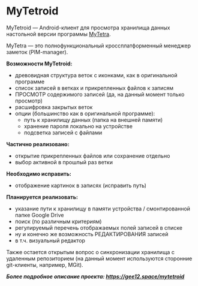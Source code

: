 # MyTetroid

MyTetroid — Android-клиент для просмотра хранилища данных настольной версии программы [MyTetra](https://github.com/xintrea/mytetra_dev).

MyTetra — это полнофункциональный кроссплатформенный менеджер заметок (PIM-manager).

**Возможности MyTetroid:**
* древовидная структура веток с иконками, как в оригинальной программе
* список записей в ветках и прикрепленных файлов к записям
* ПРОСМОТР содержимого записей (да, на данный момент только просмотр)
* расшифровка закрытых веток
* опции (большинство как в оригинальной программе):
    * путь к хранилищу данных (папка на внешней памяти)
    * хранение пароля локально на устройстве
    * подсветка записей с файлами

**Частично реализовано:**
* открытие прикрепленных файлов или сохранение отдельно
* выбор активной в прошлый раз ветки

**Необходимо исправить:**
* отображение картинок в записях (исправить путь)

**Планируется реализовать:**
* указание пути к хранилищу в памяти устройства / смонтированной папке Google Drive
* поиск (по различным критериям)
* регулируемый перечень отображаемых полей записей в списке
* ну и конечно же возможность РЕДАКТИРОВАНИЯ записей
* в т.ч. визуальный редактор

Также остается открытым вопрос о синхронизации хранилища с удаленным репозиторием (на данный момент используются сторонние git-клиенты, например, MGit).

***Более подробное описание проекта: https://gee12.space/mytetroid***
